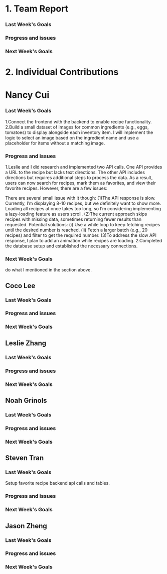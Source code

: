# 1. Team Report
<status update for TA here>

<agenda for team meeting here>

### Last Week's Goals

### Progress and issues

### Next Week's Goals

# 2. Individual Contributions
# Nancy Cui
### Last Week's Goals
1.Connect the frontend with the backend to enable recipe functionality.
2.Build a small dataset of images for common ingredients (e.g., eggs, tomatoes) to display alongside each inventory item. I will implement the logic to select an image based on the ingredient name and use a placeholder for items without a matching image.
### Progress and issues
1.Leslie and I did research and implemented two API calls. One API provides a URL to the recipe but lacks text directions.
The other API includes directions but requires additional steps to process the data. As a result, users can now search for recipes, mark them as favorites, and view their favorite recipes. However, there are a few issues:

There are several small issue with it though:
  (1)The API response is slow. Currently, I’m displaying 8-10 recipes, but we definitely want to show more. Loading all 
  recipes at once takes too long, so I’m considering implementing a lazy-loading feature as users scroll.
  (2)The current approach skips recipes with missing data, sometimes returning fewer results than requested. 
   Potential solutions:
   (i) Use a while loop to keep fetching recipes until the desired number is reached.
   (ii) Fetch a larger batch (e.g., 20 recipes) and filter to get the required number.
  (3)To address the slow API response, I plan to add an animation while recipes are loading. 
2.Completed the database setup and established the necessary connections.
### Next Week's Goals
do what I mentioned in the section above.


## Coco Lee
### Last Week's Goals

### Progress and issues

### Next Week's Goals

## Leslie Zhang
### Last Week's Goals
### Progress and issues
### Next Week's Goals

## Noah Grinols
### Last Week's Goals

### Progress and issues

### Next Week's Goals

## Steven Tran
### Last Week's Goals
Setup favorite recipe backend api calls and tables. 
### Progress and issues
### Next Week's Goals
## Jason Zheng 
### Last Week's Goals

### Progress and issues

### Next Week's Goals

